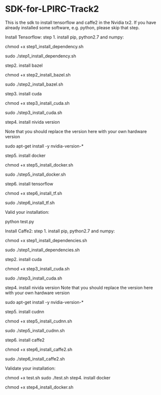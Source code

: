 # SDK-for-LPIRC-Track2
This is the sdk to install tensorflow and caffe2 in the Nvidia tx2. 
If you have already installed some software, e.g. python, please skip that step.

Install Tensorflow:
step 1. install pip, python2.7 and numpy: 

chmod +x step1_install_dependency.sh

sudo ./step1_install_dependency.sh


step2. install bazel

chmod +x step2_install_bazel.sh

sudo ./step2_install_bazel.sh

step3. install cuda

chmod +x step3_install_cuda.sh

sudo ./step3_install_cuda.sh

step4. install nivida version

Note that you should replace the version here with your own hardware version

sudo apt-get install -y nvidia-version-*

step5. install docker

chmod +x step5_install_docker.sh

sudo ./step5_install_docker.sh


step6. install tensorflow

chmod +x step6_install_tf.sh

sudo ./step6_install_tf.sh

Valid your installation:

python test.py


Install Caffe2:
step 1. install pip, python2.7 and numpy: 

chmod +x step1_install_dependencies.sh

sudo ./step1_install_dependencies.sh


step2. install cuda

chmod +x step3_install_cuda.sh

sudo ./step3_install_cuda.sh


step4. install nivida version
Note that you should replace the version here with your own hardware version

sudo apt-get install -y nvidia-version-*

step5. install cudnn

chmod +x step5_install_cudnn.sh

sudo ./step5_install_cudnn.sh

step6. install caffe2

chmod +x step6_install_caffe2.sh

sudo ./step6_install_caffe2.sh


Validate your installation:

chmod +x test.sh
sudo ./test.sh
step4. install docker

chmod +x step4_install_docker.sh
